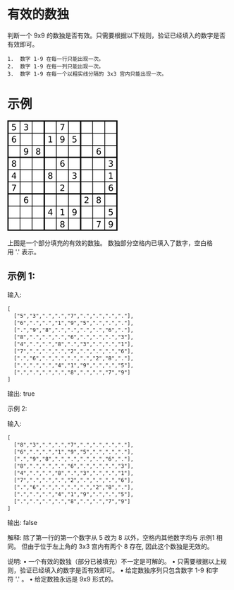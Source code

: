 # 有效的数独

判断一个 9x9 的数独是否有效。只需要根据以下规则，验证已经填入的数字是否有效即可。

	1.	数字 1-9 在每一行只能出现一次。
	2.	数字 1-9 在每一列只能出现一次。
	3.	数字 1-9 在每一个以粗实线分隔的 3x3 宫内只能出现一次。


# 示例

![sample1](./images/250px-Sudoku.png)

上图是一个部分填充的有效的数独。
数独部分空格内已填入了数字，空白格用 '.' 表示。

## 示例 1:

输入:

```
[
  ["5","3",".",".","7",".",".",".","."],
  ["6",".",".","1","9","5",".",".","."],
  [".","9","8",".",".",".",".","6","."],
  ["8",".",".",".","6",".",".",".","3"],
  ["4",".",".","8",".","3",".",".","1"],
  ["7",".",".",".","2",".",".",".","6"],
  [".","6",".",".",".",".","2","8","."],
  [".",".",".","4","1","9",".",".","5"],
  [".",".",".",".","8",".",".","7","9"]
]
```

输出: true

示例 2:

输入:

```
[
  ["8","3",".",".","7",".",".",".","."],
  ["6",".",".","1","9","5",".",".","."],
  [".","9","8",".",".",".",".","6","."],
  ["8",".",".",".","6",".",".",".","3"],
  ["4",".",".","8",".","3",".",".","1"],
  ["7",".",".",".","2",".",".",".","6"],
  [".","6",".",".",".",".","2","8","."],
  [".",".",".","4","1","9",".",".","5"],
  [".",".",".",".","8",".",".","7","9"]
]
```

输出: false


解释: 除了第一行的第一个数字从 5 改为 8 以外，空格内其他数字均与 示例1 相同。
     但由于位于左上角的 3x3 宫内有两个 8 存在, 因此这个数独是无效的。

说明:
	•	一个有效的数独（部分已被填充）不一定是可解的。
	•	只需要根据以上规则，验证已经填入的数字是否有效即可。
	•	给定数独序列只包含数字 1-9 和字符 '.' 。
	•	给定数独永远是 9x9 形式的。


